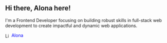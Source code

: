 ## Hi there, Alona here! 
I'm a Frontend Developer focusing on building robust skills in full-stack web development to create impactful and dynamic web applications. 

<a href="https://www.linkedin.com/in/alona-chmovzh-492939124" target="_blank" style="text-decoration: none;">
    <img src="https://upload.wikimedia.org/wikipedia/commons/8/81/LinkedIn_icon.svg" alt="LinkedIn" width="16" height="16" style="vertical-align: middle;"/> 
    <span style="color: blue; text-decoration: none;">Alona</span>
</a>






<!--
**NZAlona/NZAlona** is a ✨ _special_ ✨ repository because its `README.md` (this file) appears on your GitHub profile.

Here are some ideas to get you started:

- 🔭 I’m currently working on ...
- 🌱 I’m currently learning ...
- 👯 I’m looking to collaborate on ...
- 🤔 I’m looking for help with ...
- 💬 Ask me about ...
- 📫 How to reach me: ...
- 😄 Pronouns: ...
- ⚡ Fun fact: ...
-->
